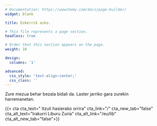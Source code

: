 ```yaml
---
# Documentation: https://wowchemy.com/docs/page-builder/
widget: blank

title: Eskerrik asko.

# This file represents a page section.
headless: true

# Order that this section appears on the page.
weight: 10

design:
  columns: '1'

advanced:
  css_style: 'text-align:center;'
  css_class: ''
---
```


Zure mezua behar bezala bidali da. Laster jarriko gara zurekin harremanetan.

{{< cta cta_text="<i class='fas fa-home'></i> Itzuli hasierako orrira" cta_link="/" cta_new_tab="false" cta_alt_text="Irakurri Liburu Zuria" cta_alt_link="/eu/lib" cta_alt_new_tab="false">}}